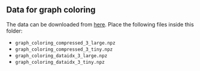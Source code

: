 ## Data for graph coloring

The data can be downloaded from [here](https://drive.google.com/drive/folders/1Z2VFdrhYEiYXWsQIZMSMKBXvhYkgmhY7?usp=sharing). Place the following files inside this folder:
* `graph_coloring_compressed_3_large.npz`
* `graph_coloring_compressed_3_tiny.npz`
* `graph_coloring_dataidx_3_large.npz`
* `graph_coloring_dataidx_3_tiny.npz`
